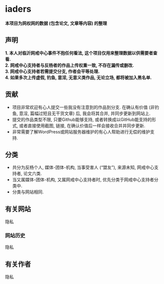 # iaders
**本项目为网权网的数据 (包含论文, 文章等内容) 的整理**<br/>
## 声明
**1. 本人对临沂网戒中心事件不抱任何看法, 这个项目仅用来整理数据以供需要者查看.**<br/>
**2. 网戒中心支持者与反杨者的作品上传权重一致, 不存在漏传或删改.**<br/>
**3. 网戒中心支持者若需提交分支, 作者会平等处理.**<br/>
**4. 如果多次上传虚假, 钓鱼, 意淫, 无意义类作品, 无论立场, 都将被加入黑名单.**<br/>
## 贡献
* 项目非常欢迎有心人提交一些我没有注意到的作品到分支. 在确认有价值 (非钓鱼, 意淫, 篇幅过短且无干货文章) 后, 我会将其合并, 并同步更新到网站上. <br/>
* 提交的作品类型不限, 只要Github能够支持, 或者转换成以GitHub能支持的形式, 或者直接使用截图, 链接, 在确认价值后一样会接收合并并同步更新. <br/>
* 非常需要了解WordPress或网站服务器维护的有心人帮助进行无偿的维护支持. <br/>
## 分类
* 共分为反杨个人, 媒体-团体-机构, 当事受害人 (“盟友”), 来源未知, 网戒中心支持者, 论文六类. 
* 当又属媒体-团体-机构, 又属网戒中心支持者时, 优先分类于网戒中心支持者分类中. 
* 分类与网站相同. 
## 有关网站
隐私 <br/>
### 网站历史
隐私 <br/>
## 有关作者
隐私 <br/>
